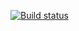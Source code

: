 [![Build status](https://ci.appveyor.com/api/projects/status/m4jqn9n4406oep8i/branch/master?svg=true)](https://ci.appveyor.com/project/DimkaSmile/patterns/branch/master)
